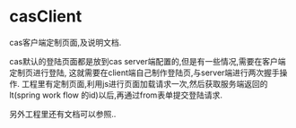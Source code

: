 # casClient
cas客户端定制页面,及说明文档.

cas默认的登陆页面都是放到cas server端配置的,但是有一些情况,需要在客户端定制页进行登陆,
这就需要在client端自己制作登陆页,与server端进行两次握手操作.
工程里有定制页面,利用js进行页面加载请求一次,然后获取服务端返回的lt(spring work flow 的id)以后,再通过from表单提交登陆请求.

另外工程里还有文档可以参照..
